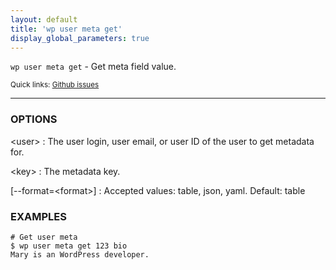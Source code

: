 ```yaml
---
layout: default
title: 'wp user meta get'
display_global_parameters: true
---
```


`wp user meta get` - Get meta field value.

<small>Quick links: <a href="https://github.com/wp-cli/wp-cli/issues?q=is%3Aopen+label%3Acommand%3Auser-meta-get+sort%3Aupdated-desc">Github issues</a></small>

<hr />

### OPTIONS

&lt;user&gt;
: The user login, user email, or user ID of the user to get metadata for.

&lt;key&gt;
: The metadata key.

[\--format=&lt;format&gt;]
: Accepted values: table, json, yaml. Default: table

### EXAMPLES

    # Get user meta
    $ wp user meta get 123 bio
    Mary is an WordPress developer.



